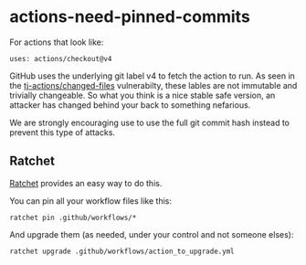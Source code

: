 # actions-need-pinned-commits

For actions that look like:

```
uses: actions/checkout@v4
```

GitHub uses the underlying git label v4 to fetch the action to run. As seen in the
[tj-actions/changed-files](https://semgrep.dev/blog/2025/popular-github-action-tj-actionschanged-files-is-compromised/)
vulnerabilty, these lables are not immutable and trivially changeable. So what you think is a nice
stable safe version, an attacker has changed behind your back to something nefarious.

We are strongly encouraging use to use the full git commit hash instead to prevent this type of
attacks.

## Ratchet

[Ratchet](https://github.com/sethvargo/ratchet) provides an easy way to do this.

You can pin all your workflow files like this:

```
ratchet pin .github/workflows/*
```

And upgrade them (as needed, under your control and not someone elses):

```
ratchet upgrade .github/workflows/action_to_upgrade.yml
```
